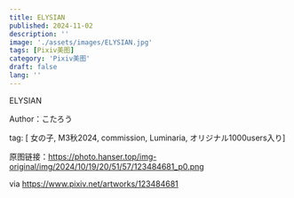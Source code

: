 ```yaml
---
title: ELYSIAN
published: 2024-11-02
description: ''
image: './assets/images/ELYSIAN.jpg'
tags: [Pixiv美图]
category: 'Pixiv美图'
draft: false 
lang: ''
---
```


ELYSIAN

Author：こたろう

tag: [ 女の子, M3秋2024, commission, Luminaria, オリジナル1000users入り]

原图链接：https://photo.hanser.top/img-original/img/2024/10/19/20/51/57/123484681_p0.png

via https://www.pixiv.net/artworks/123484681
